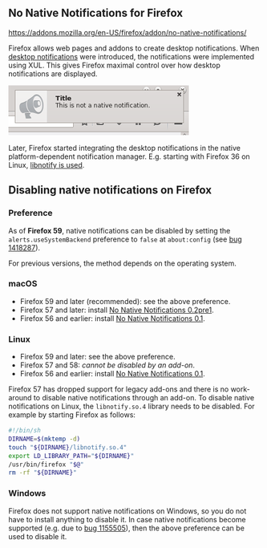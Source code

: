 ## No Native Notifications for Firefox

https://addons.mozilla.org/en-US/firefox/addon/no-native-notifications/

Firefox allows web pages and addons to create desktop notifications.
When [desktop notifications](https://bugzilla.mozilla.org/show_bug.cgi?id=59454)
were introduced, the notifications were implemented using XUL.
This gives Firefox maximal control over how desktop notifications are displayed.

![](screenshot.png?raw=true)

Later, Firefox started integrating the desktop notifications in the native
platform-dependent notification manager. E.g. starting with Firefox 36 on Linux,
[libnotify is used](https://bugzilla.mozilla.org/show_bug.cgi?id=858919).


## Disabling native notifications on Firefox

### Preference

As of **Firefox 59**, native notifications can be disabled by setting the
`alerts.useSystemBackend` preference to `false` at `about:config`
(see [bug 1418287](https://bugzilla.mozilla.org/show_bug.cgi?id=1418287)).

For previous versions, the method depends on the operating system.

### macOS

- Firefox 59 and later (recommended): see the above preference.
- Firefox 57 and later: install [No Native Notifications 0.2pre1](https://addons.mozilla.org/en-US/firefox/addon/no-native-notifications/versions/0.2pre1).
- Firefox 56 and earlier: install [No Native Notifications 0.1](https://addons.mozilla.org/en-US/firefox/addon/no-native-notifications/versions/0.1.1-signed.1-signed).


### Linux

- Firefox 59 and later: see the above preference.
- Firefox 57 and 58: *cannot be disabled by an add-on*.
- Firefox 56 and earlier: install [No Native Notifications 0.1](https://addons.mozilla.org/en-US/firefox/addon/no-native-notifications/versions/0.1.1-signed.1-signed).

Firefox 57 has dropped support for legacy add-ons and there is no work-around to
disable native notifications through an add-on. To disable native notifications
on Linux, the `libnotify.so.4` library needs to be disabled.
For example by starting Firefox as follows:

```sh
#!/bin/sh
DIRNAME=$(mktemp -d)
touch "${DIRNAME}/libnotify.so.4"
export LD_LIBRARY_PATH="${DIRNAME}"
/usr/bin/firefox "$@"
rm -rf "${DIRNAME}"
```


### Windows
Firefox does not support native notifications on Windows, so you do not have to
install anything to disable it. In case native notifications become supported
(e.g. due to [bug 1155505](https://bugzilla.mozilla.org/show_bug.cgi?id=1155505)),
 then the above preference can be used to disable it.


